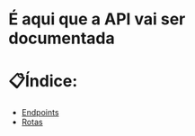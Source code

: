 # É aqui que a API vai ser documentada

# 📋Índice:
- [Endpoints](Routes/Endpoints.md)
- [Rotas](Routes/Routes.md)